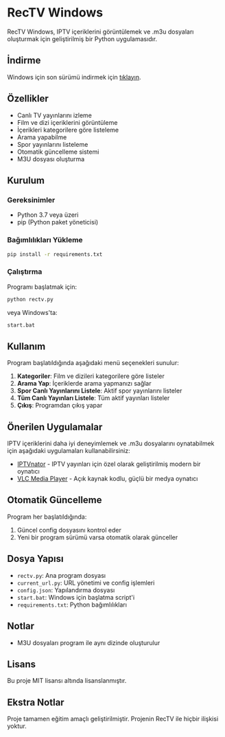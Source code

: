 # RecTV Windows

RecTV Windows, IPTV içeriklerini görüntülemek ve .m3u dosyaları oluşturmak için geliştirilmiş bir Python uygulamasıdır.

## İndirme

Windows için son sürümü indirmek için [tıklayın](https://github.com/muhammetaliaydin/rectv-windows/releases/latest/download/rectv-windows.exe).

## Özellikler

- Canlı TV yayınlarını izleme
- Film ve dizi içeriklerini görüntüleme
- İçerikleri kategorilere göre listeleme
- Arama yapabilme
- Spor yayınlarını listeleme
- Otomatik güncelleme sistemi
- M3U dosyası oluşturma

## Kurulum

### Gereksinimler

- Python 3.7 veya üzeri
- pip (Python paket yöneticisi)

### Bağımlılıkları Yükleme

```bash
pip install -r requirements.txt
```

### Çalıştırma

Programı başlatmak için:

```bash
python rectv.py
```

veya Windows'ta:
```bash
start.bat
```

## Kullanım

Program başlatıldığında aşağıdaki menü seçenekleri sunulur:

1. **Kategoriler**: Film ve dizileri kategorilere göre listeler
2. **Arama Yap**: İçeriklerde arama yapmanızı sağlar
3. **Spor Canlı Yayınlarını Listele**: Aktif spor yayınlarını listeler
4. **Tüm Canlı Yayınları Listele**: Tüm aktif yayınları listeler
5. **Çıkış**: Programdan çıkış yapar

## Önerilen Uygulamalar

IPTV içeriklerini daha iyi deneyimlemek ve .m3u dosyalarını oynatabilmek için aşağıdaki uygulamaları kullanabilirsiniz:

- [IPTVnator](https://github.com/4gray/iptvnator/releases/latest) - IPTV yayınları için özel olarak geliştirilmiş modern bir oynatıcı
- [VLC Media Player](https://www.videolan.org/vlc/) - Açık kaynak kodlu, güçlü bir medya oynatıcı

## Otomatik Güncelleme

Program her başlatıldığında:
1. Güncel config dosyasını kontrol eder
2. Yeni bir program sürümü varsa otomatik olarak günceller

## Dosya Yapısı

- `rectv.py`: Ana program dosyası
- `current_url.py`: URL yönetimi ve config işlemleri
- `config.json`: Yapılandırma dosyası
- `start.bat`: Windows için başlatma script'i
- `requirements.txt`: Python bağımlılıkları

## Notlar

- M3U dosyaları program ile aynı dizinde oluşturulur

## Lisans

Bu proje MIT lisansı altında lisanslanmıştır.

## Ekstra Notlar

Proje tamamen eğitim amaçlı geliştirilmiştir.
Projenin RecTV ile hiçbir ilişkisi yoktur.